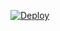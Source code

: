 [![Deploy](https://telegra.ph/file/7616c69e43945cede9dff.jpg)](https://heroku.com/deploy?template=https://github.com/Noobxcoders/Alicia-Music)
